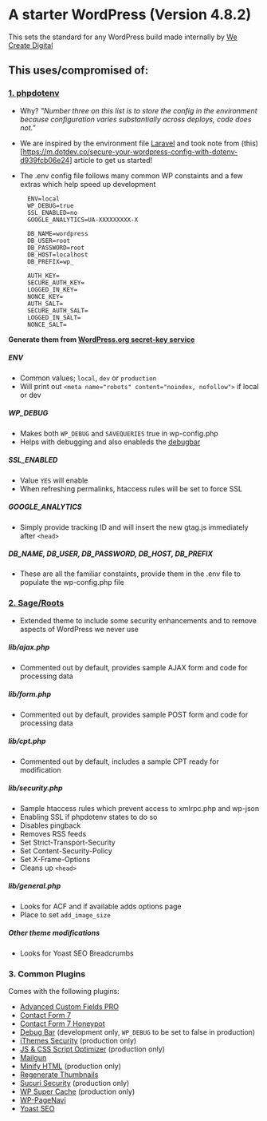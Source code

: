 # A starter WordPress (Version 4.8.2)
This sets the standard for any WordPress build made internally by [We Create Digital](https://wecreatedigital.co.uk)

## This uses/compromised of:
### [1. phpdotenv](https://github.com/vlucas/phpdotenv)
- Why? *"Number three on this list is to store the config in the environment because configuration varies substantially across deploys, code does not."*
- We are inspired by the environment file [Laravel](laravel.com) and took note from (this)[https://m.dotdev.co/secure-your-wordpress-config-with-dotenv-d939fcb06e24] article to get us started!
- The .env config file follows many common WP constaints and a few extras which help speed up development

        ENV=local
        WP_DEBUG=true
        SSL_ENABLED=no
        GOOGLE_ANALYTICS=UA-XXXXXXXXX-X

        DB_NAME=wordpress
        DB_USER=root
        DB_PASSWORD=root
        DB_HOST=localhost
        DB_PREFIX=wp_

        AUTH_KEY=
        SECURE_AUTH_KEY=
        LOGGED_IN_KEY=
        NONCE_KEY=
        AUTH_SALT=
        SECURE_AUTH_SALT=
        LOGGED_IN_SALT=
        NONCE_SALT=

**Generate them from [WordPress.org secret-key service](https://api.wordpress.org/secret-key/1.1/salt/)**

##### ENV
- Common values; `local`, `dev` or `production`
- Will print out `<meta name="robots" content="noindex, nofollow">` if local or dev

##### WP_DEBUG
- Makes both `WP_DEBUG` and `SAVEQUERIES` true in wp-config.php
- Helps with debugging and also enableds the [debugbar](https://en-gb.wordpress.org/plugins/debug-bar/)

##### SSL_ENABLED
- Value `YES` will enable
- When refreshing permalinks, htaccess rules will be set to force SSL

##### GOOGLE_ANALYTICS
- Simply provide tracking ID and will insert the new gtag.js immediately after `<head>`

##### DB_NAME, DB_USER, DB_PASSWORD, DB_HOST, DB_PREFIX
- These are all the familiar constaints, provide them in the .env file to populate the wp-config.php file

### [2. Sage/Roots](https://roots.io/sage/)
- Extended theme to include some security enhancements and to remove aspects of WordPress we never use

##### lib/ajax.php
- Commented out by default, provides sample AJAX form and code for processing data

##### lib/form.php
- Commented out by default, provides sample POST form and code for processing data

##### lib/cpt.php
- Commented out by default, includes a sample CPT ready for modification

##### lib/security.php
- Sample htaccess rules which prevent access to xmlrpc.php and wp-json
- Enabling SSL if phpdotenv states to do so
- Disables pingback
- Removes RSS feeds
- Set Strict-Transport-Security
- Set Content-Security-Policy
- Set X-Frame-Options
- Cleans up `<head>`

##### lib/general.php
- Looks for ACF and if available adds options page
- Place to set `add_image_size`

##### Other theme modifications
- Looks for Yoast SEO Breadcrumbs

### 3. Common Plugins
Comes with the following plugins:

- [Advanced Custom Fields PRO](advancedcustomfields.com)
- [Contact Form 7](https://contactform7.com/)
- [Contact Form 7 Honeypot](https://en-gb.wordpress.org/plugins/contact-form-7-honeypot/)
- [Debug Bar](https://en-gb.wordpress.org/plugins/debug-bar/) (development only, `WP_DEBUG` to be set to false in production)
- [iThemes Security](https://ithemes.com/security/) (production only)
- [JS & CSS Script Optimizer](https://en-gb.wordpress.org/plugins/js-css-script-optimizer/) (production only)
- [Mailgun](https://en-gb.wordpress.org/plugins/mailgun/)
- [Minify HTML](https://wordpress.org/plugins/minify-html-markup/) (production only)
- [Regenerate Thumbnails](https://wordpress.org/plugins/regenerate-thumbnails/)
- [Sucuri Security](https://wordpress.org/plugins/sucuri-scanner/) (production only)
- [WP Super Cache](https://wordpress.org/plugins/wp-super-cache/) (production only)
- [WP-PageNavi](https://en-gb.wordpress.org/plugins/wp-pagenavi/)
- [Yoast SEO](https://yoast.com/wordpress/plugins/seo/)

